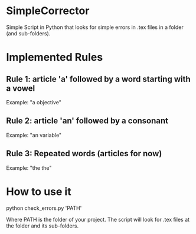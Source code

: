 # SimpleCorrector
Simple Script in Python that looks for simple errors in .tex files in a folder (and sub-folders).


# Implemented Rules

## Rule 1: article 'a' followed by a word starting with a vowel
Example: "a objective"

## Rule 2: article 'an' followed by a consonant
Example: "an variable"

## Rule 3: Repeated words (articles for now)
Example: "the the"

# How to use it
python check_errors.py 'PATH'

Where PATH is the folder of your project. The script will look for .tex files at the folder and its sub-folders.

